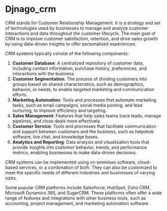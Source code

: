 ﻿# Djnago_crm

CRM stands for Customer Relationship Management. It is a strategy and set of technologies used by businesses to manage and analyze customer interactions and data throughout the customer lifecycle. The main goal of CRM is to improve customer satisfaction, retention, and drive sales growth by using data-driven insights to offer personalized experiences.

CRM systems typically consist of the following components:

1. **Customer Database**: A centralized repository of customer data, including contact information, purchase history, preferences, and interactions with the business.
2. **Customer Segmentation**: The process of dividing customers into groups based on shared characteristics, such as demographics, behavior, or needs, to enable targeted marketing and communication efforts.
3. **Marketing Automation**: Tools and processes that automate marketing tasks, such as email campaigns, social media posting, and lead nurturing, to improve efficiency and targeting.
4. **Sales Management**: Features that help sales teams track leads, manage pipelines, and close deals more effectively.
5. **Customer Service**: Tools and processes that facilitate communication and support between customers and the business, such as helpdesk software, live chat, and knowledge bases.
6. **Analytics and Reporting**: Data analysis and visualization tools that provide insights into customer behavior, trends, and performance metrics, enabling businesses to make data-driven decisions.

CRM systems can be implemented using on-premises software, cloud-based services, or a combination of both. They can also be customized to meet the specific needs of different industries and businesses of varying sizes.

Some popular CRM platforms include Salesforce, HubSpot, Zoho CRM, Microsoft Dynamics 365, and SugarCRM. These platforms often offer a wide range of features and integrations with other business tools, such as accounting, project management, and marketing automation software.
